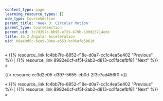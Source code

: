 ```yaml
---
content_type: page
learning_resource_types: []
ocw_type: CourseSection
parent_title: 'Week 3: Circular Motion'
parent_type: CourseSection
parent_uid: 3c7d357c-bb95-e729-679b-539d23714ede
title: 10.2 Angular Acceleration
uid: 08e40d5c-6ee9-89ee-a653-bc06afe5862d
---
```


« {{% resource_link fc4bb7fe-8852-f18e-d0a7-cc1c4ea5e402 "Previous" %}} | {{% resource_link 8992e0cf-af5f-2ab2-d813-cd1facefbf81 "Next" %}} »

{{< resource ee3d2e05-d397-5655-eb0d-2f3c7ad456f0 >}}

« {{% resource_link fc4bb7fe-8852-f18e-d0a7-cc1c4ea5e402 "Previous" %}} | {{% resource_link 8992e0cf-af5f-2ab2-d813-cd1facefbf81 "Next" %}} »